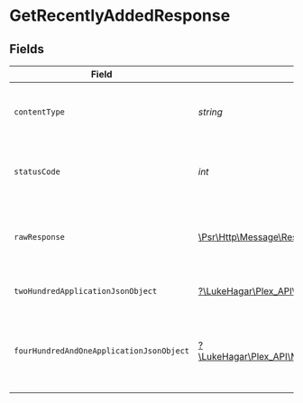 # GetRecentlyAddedResponse


## Fields

| Field                                                                                                                                        | Type                                                                                                                                         | Required                                                                                                                                     | Description                                                                                                                                  |
| -------------------------------------------------------------------------------------------------------------------------------------------- | -------------------------------------------------------------------------------------------------------------------------------------------- | -------------------------------------------------------------------------------------------------------------------------------------------- | -------------------------------------------------------------------------------------------------------------------------------------------- |
| `contentType`                                                                                                                                | *string*                                                                                                                                     | :heavy_check_mark:                                                                                                                           | HTTP response content type for this operation                                                                                                |
| `statusCode`                                                                                                                                 | *int*                                                                                                                                        | :heavy_check_mark:                                                                                                                           | HTTP response status code for this operation                                                                                                 |
| `rawResponse`                                                                                                                                | [\Psr\Http\Message\ResponseInterface](https://www.php-fig.org/psr/psr-7/#33-psrhttpmessageresponseinterface)                                 | :heavy_check_mark:                                                                                                                           | Raw HTTP response; suitable for custom response parsing                                                                                      |
| `twoHundredApplicationJsonObject`                                                                                                            | [?\LukeHagar\Plex_API\Models\Operations\GetRecentlyAddedResponseBody](../../Models/Operations/GetRecentlyAddedResponseBody.md)               | :heavy_minus_sign:                                                                                                                           | The recently added content                                                                                                                   |
| `fourHundredAndOneApplicationJsonObject`                                                                                                     | [?\LukeHagar\Plex_API\Models\Operations\GetRecentlyAddedLibraryResponseBody](../../Models/Operations/GetRecentlyAddedLibraryResponseBody.md) | :heavy_minus_sign:                                                                                                                           | Unauthorized - Returned if the X-Plex-Token is missing from the header or query.                                                             |